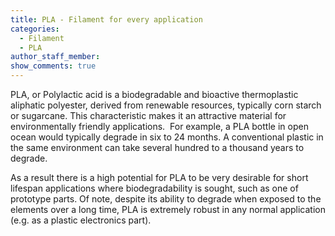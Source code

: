 ```yaml
---
title: PLA - Filament for every application
categories:
  - Filament
  - PLA
author_staff_member:
show_comments: true
---
```



PLA, or Polylactic acid is a biodegradable and bioactive thermoplastic aliphatic polyester, derived from renewable resources, typically corn starch or sugarcane. This characteristic makes it an attractive material for environmentally friendly applications. &nbsp;For example, a PLA bottle in open ocean would typically degrade in six to 24 months. A conventional plastic in the same environment can take several hundred to a thousand years to degrade.

As a result there is a high potential for PLA to be very desirable for short lifespan applications where biodegradability is sought, such as one of prototype parts. Of note, despite its ability to degrade when exposed to the elements over a long time, PLA is extremely robust in any normal application (e.g. as a plastic electronics part).